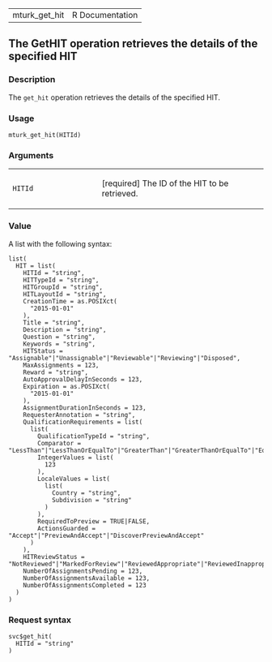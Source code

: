 <table style="width: 100%;">
<tbody>
<tr class="odd">
<td>mturk_get_hit</td>
<td style="text-align: right;">R Documentation</td>
</tr>
</tbody>
</table>

## The GetHIT operation retrieves the details of the specified HIT

### Description

The `get_hit` operation retrieves the details of the specified HIT.

### Usage

    mturk_get_hit(HITId)

### Arguments

<table>
<colgroup>
<col style="width: 35%" />
<col style="width: 65%" />
</colgroup>
<tbody>
<tr class="odd">
<td><code id="mturk_get_hit_:_HITId">HITId</code></td>
<td><p>[required] The ID of the HIT to be retrieved.</p></td>
</tr>
</tbody>
</table>

### Value

A list with the following syntax:

    list(
      HIT = list(
        HITId = "string",
        HITTypeId = "string",
        HITGroupId = "string",
        HITLayoutId = "string",
        CreationTime = as.POSIXct(
          "2015-01-01"
        ),
        Title = "string",
        Description = "string",
        Question = "string",
        Keywords = "string",
        HITStatus = "Assignable"|"Unassignable"|"Reviewable"|"Reviewing"|"Disposed",
        MaxAssignments = 123,
        Reward = "string",
        AutoApprovalDelayInSeconds = 123,
        Expiration = as.POSIXct(
          "2015-01-01"
        ),
        AssignmentDurationInSeconds = 123,
        RequesterAnnotation = "string",
        QualificationRequirements = list(
          list(
            QualificationTypeId = "string",
            Comparator = "LessThan"|"LessThanOrEqualTo"|"GreaterThan"|"GreaterThanOrEqualTo"|"EqualTo"|"NotEqualTo"|"Exists"|"DoesNotExist"|"In"|"NotIn",
            IntegerValues = list(
              123
            ),
            LocaleValues = list(
              list(
                Country = "string",
                Subdivision = "string"
              )
            ),
            RequiredToPreview = TRUE|FALSE,
            ActionsGuarded = "Accept"|"PreviewAndAccept"|"DiscoverPreviewAndAccept"
          )
        ),
        HITReviewStatus = "NotReviewed"|"MarkedForReview"|"ReviewedAppropriate"|"ReviewedInappropriate",
        NumberOfAssignmentsPending = 123,
        NumberOfAssignmentsAvailable = 123,
        NumberOfAssignmentsCompleted = 123
      )
    )

### Request syntax

    svc$get_hit(
      HITId = "string"
    )
